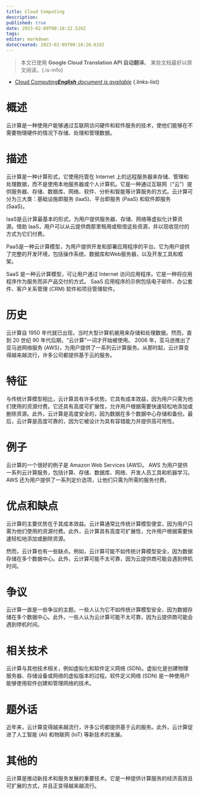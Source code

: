 ```yaml
---
title: Cloud Computing
description: 
published: true
date: 2023-02-09T00:18:22.526Z
tags: 
editor: markdown
dateCreated: 2023-02-09T00:18:20.619Z
---
```


> 本文已使用 **Google Cloud Translation API 自动翻译**。
某些文档最好以原文阅读。{.is-info}



- [Cloud Computing***English** document is available*](/en/Knowledge-base/Dictionary/cloud-computing)
{.links-list}


# 概述
云计算是一种使用户能够通过互联网访问硬件和软件服务的技术，使他们能够在不需要物理硬件的情况下存储、处理和管理数据。

# 描述
云计算是一种计算形式，它使用托管在 Internet 上的远程服务器来存储、管理和处理数据，而不是使用本地服务器或个人计算机。它是一种通过互联网（“云”）提供服务器、存储、数据库、网络、软件、分析和智能等计算服务的方式。云计算可分为三大类：基础设施即服务 (IaaS)、平台即服务 (PaaS) 和软件即服务 (SaaS)。

IaaS是云计算最基本的形式，为用户提供服务器、存储、网络等虚拟化计算资源。借助 IaaS，用户可以从云提供商那里租用或租借这些资源，并以现收现付的方式为它们付费。

PaaS是一种云计算模型，为用户提供开发和部署应用程序的平台。它为用户提供了完整的开发环境，包括操作系统、数据库和Web服务器，以及开发工具和框架。

SaaS 是一种云计算模型，可让用户通过 Internet 访问应用程序。它是一种将应用程序作为服务而非产品交付的方式。 SaaS 应用程序的示例包括电子邮件、办公套件、客户关系管理 (CRM) 软件和项目管理软件。

# 历史
云计算自 1950 年代就已出现，当时大型计算机被用来存储和处理数据。然而，直到 20 世纪 90 年代后期，“云计算”一词才开始被使用。 2006 年，亚马逊推出了亚马逊网络服务 (AWS)，为用户提供了一系列云计算服务。从那时起，云计算变得越来越流行，许多公司都提供基于云的服务。

# 特征
与传统计算模型相比，云计算具有许多优势。它具有成本效益，因为用户只需为他们使用的资源付费。它还具有高度可扩展性，允许用户根据需要快速轻松地添加或删除资源。此外，云计算是高度安全的，因为数据在多个数据中心存储和备份。最后，云计算是高度可靠的，因为它被设计为具有容错能力并提供高可用性。

# 例子
云计算的一个很好的例子是 Amazon Web Services (AWS)。 AWS 为用户提供一系列云计算服务，包括计算、存储、数据库、网络、开发人员工具和机器学习。 AWS 还为用户提供了一系列定价选项，让他们只需为所需的服务付费。

# 优点和缺点
云计算的主要优势在于其成本效益。云计算通常比传统计算模型便宜，因为用户只需为他们使用的资源付费。此外，云计算具有高度可扩展性，允许用户根据需要快速轻松地添加或删除资源。

然而，云计算也有一些缺点。例如，云计算可能不如传统计算模型安全，因为数据存储在多个数据中心。此外，云计算可能不太可靠，因为云提供商可能会遇到停机时间。

# 争议
云计算一直是一些争议的主题。一些人认为它不如传统计算模型安全，因为数据存储在多个数据中心。此外，一些人认为云计算可能不太可靠，因为云提供商可能会遇到停机时间。

# 相关技术
云计算与其他技术相关，例如虚拟化和软件定义网络 (SDN)。虚拟化是创建物理服务器、存储设备或网络的虚拟版本的过程。软件定义网络 (SDN) 是一种使用户能够使用软件创建和管理网络的技术。

# 题外话
近年来，云计算变得越来越流行，许多公司都提供基于云的服务。此外，云计算促进了人工智能 (AI) 和物联网 (IoT) 等新技术的发展。

# 其他的
云计算是推动新技术和服务发展的重要技术。它是一种提供计算服务的经济高效且可扩展的方式，并且正变得越来越流行。